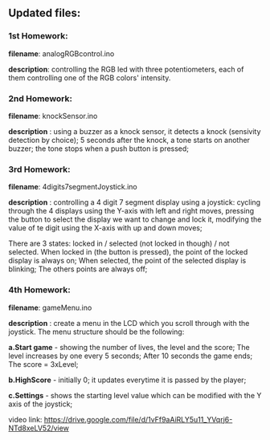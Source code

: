 ## Updated files:
### 1st Homework: 
**filename**: analogRGBcontrol.ino

**description**: controlling the RGB led with three potentiometers, each of them controlling one of the RGB colors' intensity.
### 2nd Homework:
**filename**: knockSensor.ino

**description** : using a buzzer as a knock sensor, it detects a knock (sensivity detection by choice); 5 seconds after the knock, a tone starts on another buzzer; the tone stops when a push button is pressed;
### 3rd Homework:
**filename**: 4digits7segmentJoystick.ino

**description** : controlling a 4 digit 7 segment display using a joystick: cycling through the 4 displays using the Y-axis with left and right moves, pressing the button to select the display we want to change and lock it, modifying the value of te digit using the X-axis with up and down moves; 

There are 3 states: locked in / selected (not locked in though) / not selected. When locked in (the button is pressed), the point of the locked display is always on; When selected, the point of the selected display is blinking; The others points are always off;
### 4th Homework:
**filename**: gameMenu.ino

**description** : create a menu in the LCD which you scroll through with the joystick. The menu
structure should be the following: 

**a.Start game** - showing the number of lives, the level and the score; The level increases by one every 5 seconds; After 10 seconds the game ends; The score = 3xLevel;

**b.HighScore** - initially 0; it updates everytime it is passed by the player;

**c.Settings** - shows the starting level value which can be modified with the Y axis of the joystick; 

video link: https://drive.google.com/file/d/1vFf9aAiRLY5u11_YVqrj6-NTd8xeLV52/view
